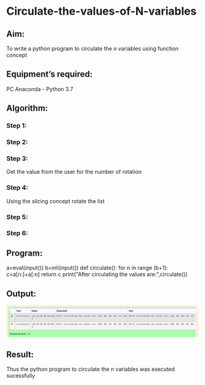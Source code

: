 # Circulate-the-values-of-N-variables
## Aim:
To write a python program to circulate the n variables using function concept
## Equipment’s required:
PC
Anaconda - Python 3.7
## Algorithm: 
### Step 1: 
### Step 2: 
### Step 3: 
Get the value from the user for the number of rotation
### Step 4: 
Using the slicing concept rotate the list

### Step 5: 
### Step 6: 
## Program:
a=eval(input())
b=int(input())
def circulate():
    for n in range (b+1):
        c=a[n:]+a[:n]
    return c
print("After circulating the values are:",circulate())        

## Output:
![circulate n variables.png](./images/circulate%20n%20variables.png)

## Result:
Thus the python program to circulate the n variables was executed sucessfully
